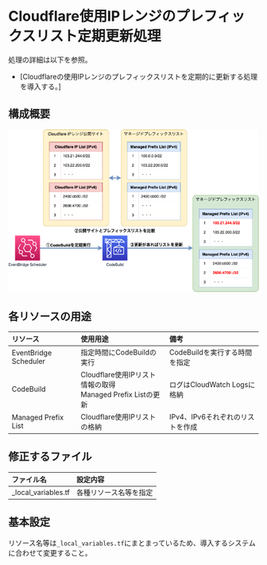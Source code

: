 # Cloudflare使用IPレンジのプレフィックスリスト定期更新処理

処理の詳細は以下を参照。

- [Cloudflareの使用IPレンジのプレフィックスリストを定期的に更新する処理を導入する。]

## 構成概要

![構成概要](./image/001.png)

## 各リソースの用途

|リソース|使用用途|備考|
|:--|:--|:--|
|EventBridge Scheduler|指定時間にCodeBuildの実行|CodeBuildを実行する時間を指定|
|CodeBuild|Cloudflare使用IPリスト情報の取得<br>Managed Prefix Listの更新|ログはCloudWatch Logsに格納|
|Managed Prefix List|Cloudflare使用IPリストの格納|IPv4、IPv6それぞれのリストを作成|

## 修正するファイル

|ファイル名|設定内容|
|:--|:--|
|_local_variables.tf|各種リソース名等を指定|

## 基本設定

リソース名等は`_local_variables.tf`にまとまっているため、導入するシステムに合わせて変更すること。
